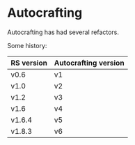 # Autocrafting
Autocrafting has had several refactors.

Some history:

|RS version|Autocrafting version|
|----------|--------------------|
|v0.6|v1|
|v1.0|v2|
|v1.2|v3|
|v1.6|v4|
|v1.6.4|v5|
|v1.8.3|v6|